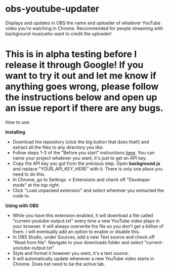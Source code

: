 # obs-youtube-updater
Displays and updates in OBS the name and uploader of whatever YouTube video you're watching in Chrome. Recommended for people streaming with background musicwho want to credit the uploader!

# This is in alpha testing before I release it through Google! If you want to try it out and let me know if anything goes wrong, please follow the instructions below and open up an issue report if there are any bugs.

How to use:

**Installing**

* Download the repository (click the big button that does that!) and extract all the files to any directory you like.
* Follow steps 1-3 of the "Before you start" instructions [here](https://developers.google.com/youtube/v3/getting-started#before-you-start). You can name your project whatever you want, it's just to get an API key.
* Copy the API key you got from the previous step. Open **background.js** and replace "YOUR_API_KEY_HERE" with it. There is only one place you need to do this.
* In Chrome, go to Settings -> Extensions and check off "Developer mode" at the top right.
* Click "Load unpacked extension" and select wherever you extracted the code to.

**Using with OBS**

* While you have this extension enabled, it will download a file called "current-youtube-output.txt" every time a new YouTube video plays in your browser. It will always overwrite the file so you don't get a billion of them. I will eventually add an option to enable or disable this.
* In OBS Studio, under Sources, add a new Text source and check off "Read from file". Navigate to your downloads folder and select "current-youtube-output.txt"
* Style and format it however you want, it's a text source.
* It will automatically update whenever a new YouTube video starts in Chrome. Does not need to be the active tab.